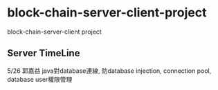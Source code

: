 # block-chain-server-client-project
block-chain-server-client project

## Server TimeLine
5/26 郭嘉益 java對database連線, 防database injection, connection pool, database user權限管理